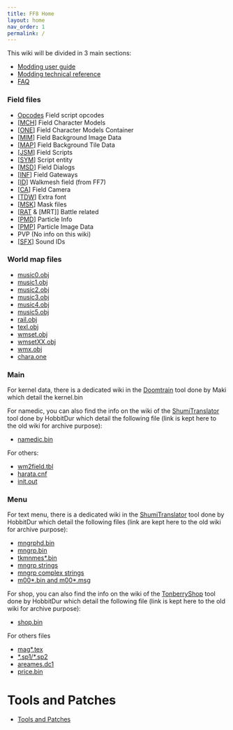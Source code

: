 ```yaml
---
title: FF8 Home
layout: home
nav_order: 1
permalink: /
---
```



This wiki will be divided in 3 main sections:
- [Modding user guide](FF8/UserGuide)
- [Modding technical reference](#modding-technical)
- [FAQ](faq)


### Field files

-   [Opcodes](FF8/TechnicalReference/Field/Opcodes/Opcodes) Field script opcodes
-   [\[MCH](FF8/TechnicalReference/Field/FileFormat/FileFormat_MCH)\] Field Character Models
-   [\[ONE](FF8/TechnicalReference/Field/FileFormat/FileFormat_ONE)\] Field Character Models Container
-   [\[MIM](FF8/TechnicalReference/Field/FileFormat/FileFormat_MIM)\] Field Background Image Data
-   [\[MAP](FF8/TechnicalReference/Field/FileFormat/FileFormat_MAP)\] Field Background Tile Data
-   [\[JSM](FF8/TechnicalReference/Field/FileFormat/FileFormat_JSM)\] Field Scripts
-   [\[SYM](FF8/TechnicalReference/Field/FileFormat/FileFormat_SYM)\] Script entity
-   [\[MSD](FF8/TechnicalReference/Field/FileFormat/FileFormat_MSD)\] Field Dialogs
-   [\[INF](FF8/TechnicalReference/Field/FileFormat/FileFormat_INF)\] Field Gateways
-   [\[ID](FF7/Field/Walkmesh)\] Walkmesh field (from FF7)
-   [\[CA](FF8/TechnicalReference/Field/FileFormat/FileFormat_CA)\] Field Camera
-   [\[TDW](FF8/TechnicalReference/Field/FileFormat/FileFormat_TDW.md)\] Extra font
-   [\[MSK](FF8/TechnicalReference/Field/FileFormat/FileFormat_MSK)\] Mask files
-   [\[RAT](FF8/TechnicalReference/Field/FileFormat/FileFormat_RAT_MRT) & \[MRT\]\] Battle related
-   [\[PMD](FF8/FileFormat_PMD)\] Particle Info
-   [\[PMP](FF8/TechnicalReference/Field/FileFormat/FileFormat_PMP)\] Particle Image Data
-   PVP (No info on this wiki)
-   [\[SFX](FF8/TechnicalReference/Field/FileFormat/FileFormat_SFX)\] Sound IDs

### World map files

-   [music0.obj](FF8/TechnicalReference/WorldMap/WorldMap_music)
-   [music1.obj](FF8/TechnicalReference/WorldMap/WorldMap_music)
-   [music2.obj](FF8/TechnicalReference/WorldMap/WorldMap_music)
-   [music3.obj](FF8/TechnicalReference/WorldMap/WorldMap_music)
-   [music4.obj](FF8/TechnicalReference/WorldMap/WorldMap_music)
-   [music5.obj](FF8/TechnicalReference/WorldMap/WorldMap_music)
-   [rail.obj](FF8/TechnicalReference/WorldMap/WorldMap_rail)
-   [texl.obj](FF8/TechnicalReference/WorldMap/WorldMap_texl)
-   [wmset.obj](FF8/TechnicalReference/WorldMap/WorldMap_wmset)
-   [wmsetXX.obj](FF8/TechnicalReference/WorldMap/WorldMap_wmsetxx)
-   [wmx.obj](FF8/TechnicalReference/WorldMap/WorldMap_wmx)
-   [chara.one](FF8/TechnicalReference/WorldMap/WorldMap_charaone)

### Main
  For kernel data, there is a dedicated wiki in the [Doomtrain](https://github.com/DarkShinryu/doomtrain/wiki) tool done by Maki which detail the kernel.bin
  
  For namedic, you can also find the info on the wiki of the [ShumiTranslator](https://github.com/HobbitDur/ShumiTranslator/wiki/Namedic_bin) tool done by HobbitDur which detail the following file (link is kept here to the old wiki for archive purpose):
  -   [namedic.bin](FF8/TechnicalReference/Main/Main_namedic)

  For others:
-   [wm2field.tbl](FF8/TechnicalReference/Main/Main_wm2) 
-   [harata.cnf](FF8/TechnicalReference/Main/Main_harata)
-   [init.out](FF8/Main_init) 


### Menu
For text menu, there is a dedicated wiki in the [ShumiTranslator](https://github.com/HobbitDur/ShumiTranslator/wiki) tool done by HobbitDur which detail the following files (link are kept here to the old wiki for archive purpose):
-   [mngrphd.bin](FF8/TechnicalReference/Menu/Menu_mngrphd_bin)
-   [mngrp.bin](FF8/TechnicalReference/Menu/Menu_mngrp_bin)
-   [tkmnmes\*.bin](FF8/TechnicalReference/Menu/Menu_tkmnmes)
-   [mngrp strings](FF8/TechnicalReference/Menu/Menu_mngrp_strings_locations)
-   [mngrp complex strings](FF8/TechnicalReference/Menu/Menu_mngrp_complex_strings)
-   [m00\*.bin and m00\*.msg](FF8/TechnicalReference/Menu/Menu_m000_m004)

For shop, you can also find the info on the wiki of the [TonberryShop](https://github.com/HobbitDur/TonberryShop/wiki) tool done by HobbitDur which detail the following file (link is kept here to the old wiki for archive purpose):
-   [shop.bin](https://github.com/HobbitDur/TonberryShop/wiki)

For others files
-   [mag\*.tex](FF8/Menu_mag_textures)
-   [\*.sp1/\*.sp2](FF8/TechnicalReference/Menu/Menu_sp2)
-   [areames.dc1](FF8/TechnicalReference/Menu/Menu_areames_dc1)
-   [price.bin](FF8/TechnicalReference/Menu/Menu_price_bin)


# Tools and Patches

-   [Tools and Patches](FF8/TechnicalReference/Tools.md)

